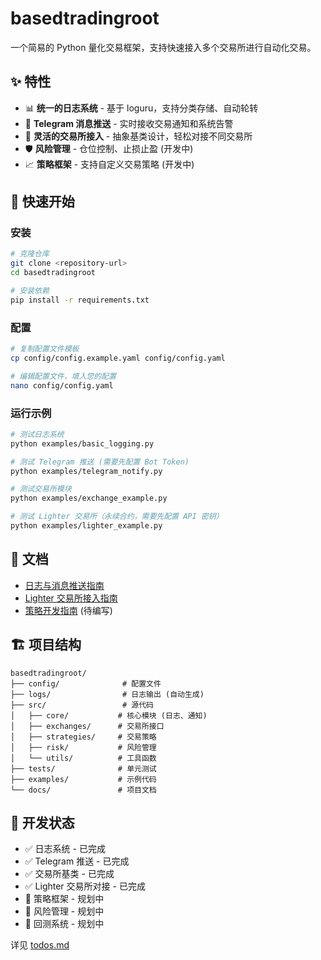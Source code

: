 # basedtradingroot

一个简易的 Python 量化交易框架，支持快速接入多个交易所进行自动化交易。

## ✨ 特性

- 📊 **统一的日志系统** - 基于 loguru，支持分类存储、自动轮转
- 📱 **Telegram 消息推送** - 实时接收交易通知和系统告警
- 🔌 **灵活的交易所接入** - 抽象基类设计，轻松对接不同交易所
- 🛡️ **风险管理** - 仓位控制、止损止盈 (开发中)
- 📈 **策略框架** - 支持自定义交易策略 (开发中)

## 🚀 快速开始

### 安装

```bash
# 克隆仓库
git clone <repository-url>
cd basedtradingroot

# 安装依赖
pip install -r requirements.txt
```

### 配置

```bash
# 复制配置文件模板
cp config/config.example.yaml config/config.yaml

# 编辑配置文件，填入您的配置
nano config/config.yaml
```

### 运行示例

```bash
# 测试日志系统
python examples/basic_logging.py

# 测试 Telegram 推送 (需要先配置 Bot Token)
python examples/telegram_notify.py

# 测试交易所模块
python examples/exchange_example.py

# 测试 Lighter 交易所（永续合约，需要先配置 API 密钥）
python examples/lighter_example.py
```

## 📖 文档

- [日志与消息推送指南](docs/logging_guide.md)
- [Lighter 交易所接入指南](docs/lighter_guide.md)
- [策略开发指南](docs/strategy_guide.md) (待编写)

## 🏗️ 项目结构

```
basedtradingroot/
├── config/              # 配置文件
├── logs/                # 日志输出 (自动生成)
├── src/                 # 源代码
│   ├── core/           # 核心模块 (日志、通知)
│   ├── exchanges/      # 交易所接口
│   ├── strategies/     # 交易策略
│   ├── risk/           # 风险管理
│   └── utils/          # 工具函数
├── tests/              # 单元测试
├── examples/           # 示例代码
└── docs/               # 项目文档
```

## 📝 开发状态

- ✅ 日志系统 - 已完成
- ✅ Telegram 推送 - 已完成
- ✅ 交易所基类 - 已完成
- ✅ Lighter 交易所对接 - 已完成
- 🚧 策略框架 - 规划中
- 🚧 风险管理 - 规划中
- 🚧 回测系统 - 规划中

详见 [todos.md](todos.md)

 
